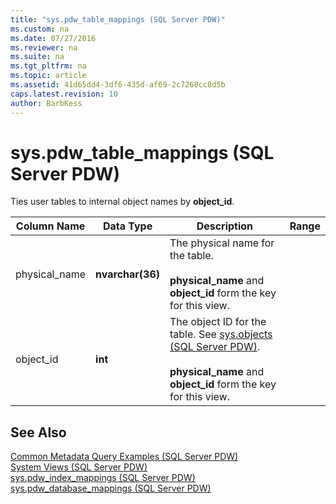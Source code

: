 ```yaml
---
title: "sys.pdw_table_mappings (SQL Server PDW)"
ms.custom: na
ms.date: 07/27/2016
ms.reviewer: na
ms.suite: na
ms.tgt_pltfrm: na
ms.topic: article
ms.assetid: 41d65dd4-3df6-435d-af69-2c7268cc8d5b
caps.latest.revision: 10
author: BarbKess
---
```

# sys.pdw_table_mappings (SQL Server PDW)
Ties user tables to internal object names by **object_id**.  
  
|Column Name|Data Type|Description|Range|  
|---------------|-------------|---------------|---------|  
|physical_name|**nvarchar(36)**|The physical name for the table.<br /><br />**physical_name** and **object_id** form the key for this view.||  
|object_id|**int**|The object ID for the table. See [sys.objects &#40;SQL Server PDW&#41;](../../mpp/sqlpdw/sys-objects-sql-server-pdw.md).<br /><br />**physical_name** and **object_id** form the key for this view.||  
  
## See Also  
[Common Metadata Query Examples &#40;SQL Server PDW&#41;](../../mpp/sqlpdw/common-metadata-query-examples-sql-server-pdw.md)  
[System Views &#40;SQL Server PDW&#41;](../../mpp/sqlpdw/system-views-sql-server-pdw.md)  
[sys.pdw_index_mappings &#40;SQL Server PDW&#41;](../../mpp/sqlpdw/sys-pdw-index-mappings-sql-server-pdw.md)  
[sys.pdw_database_mappings &#40;SQL Server PDW&#41;](../../mpp/sqlpdw/sys-pdw-database-mappings-sql-server-pdw.md)  
  
